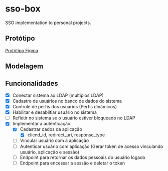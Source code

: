 # sso-box
SSO implementation to personal projects.

## Protótipo

[Protótipo Figma](https://www.figma.com/file/VhpNdQifpvBaNvxGqEYVie/SSO?node-id=1%3A750&t=lNfAo7dvytvZzo8O-1)


## Modelagem


## Funcionalidades

 - [X] Conectar sistema ao LDAP (multiplos LDAP)
 - [X] Cadastro de usuários no banco de dados do sistema
 - [X] Controle de perfis dos usuários (Perfis dinâmicos)
 - [X] Habilitar e desabiltiar usuário no sistema
 - [ ] Refletir no sistema se o usuário estiver bloqueado no LDAP
 - [X] Implementar a autenticação
    - [X] Cadastrar dados da aplicação
        - [X] cliend_id, redirect_uri, response_type
    - [ ] Vincular usuário com a aplicação
    - [ ] Autenticar usuário com aplicação (Gerar token de acesso vinculando usuário, aplicação e sessão)
    - [ ] Endpoint para retornar os dados pessoais do usuário logado
    - [ ] Endpoint para encessar a sessão e deletar o token
